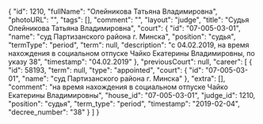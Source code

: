{
    "id": 1210,
    "fullName": "Олейникова Татьяна Владимировна",
    "photoURL": "",
    "tags": [],
    "comment": "",
    "layout": "judge",
    "title": "Судья Олейникова Татьяна Владимировна",
    "court": {
        "id": "07-005-03-01",
        "name": "суд Партизанского района г. Минска",
        "position": "судья",
        "termType": "period",
        "term": null,
        "description": "c 04.02.2019, на время нахождения в социальном отпуске Чайко Екатерины Владимировны, по указу 38",
        "timestamp": "04.02.2019"
    },
    "previousCourt": null,
    "career": [
        {
            "id": 58193,
            "term": null,
            "type": "appointed",
            "court": {
                "id": "07-005-03-01",
                "name": "суд Партизанского района г. Минска"
            },
            "extra": [],
            "comment": "на время нахождения в социальном отпуске Чайко Екатерины Владимировны",
            "house_id": "07-005-03-01",
            "judge_id": 1210,
            "position": "судья",
            "term_type": "period",
            "timestamp": "2019-02-04",
            "decree_number": "38"
        }
    ]
}